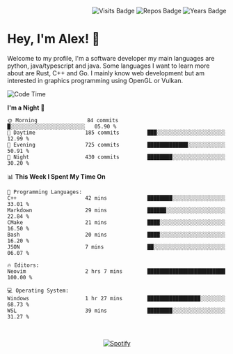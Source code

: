 <p align="right">
  <img src="https://badges.pufler.dev/visits/Alextibtab/Alextibtab" alt="Visits Badge">
  <img src="https://badges.pufler.dev/repos/Alextibtab/" alt="Repos Badge">
  <img src="https://badges.pufler.dev/years/Alextibtab/" alt="Years Badge">
</p>

<h1 align="left">Hey, I'm Alex! 💽 </h1>

Welcome to my profile, I'm a software developer my main languages are python, java/typescript and java. Some languages I want to learn more about are Rust, C++ and Go. I mainly know web development but am interested in graphics programming using OpenGL or Vulkan.

<!--START_SECTION:waka-->
![Code Time](http://img.shields.io/badge/Code%20Time-15%20hrs%2027%20mins-blue)

**I'm a Night 🦉** 

```text
🌞 Morning                84 commits          █░░░░░░░░░░░░░░░░░░░░░░░░   05.90 % 
🌆 Daytime                185 commits         ███░░░░░░░░░░░░░░░░░░░░░░   12.99 % 
🌃 Evening                725 commits         █████████████░░░░░░░░░░░░   50.91 % 
🌙 Night                  430 commits         ████████░░░░░░░░░░░░░░░░░   30.20 % 
```


📊 **This Week I Spent My Time On** 

```text
💬 Programming Languages: 
C++                      42 mins             ████████░░░░░░░░░░░░░░░░░   33.01 % 
Markdown                 29 mins             ██████░░░░░░░░░░░░░░░░░░░   22.84 % 
CMake                    21 mins             ████░░░░░░░░░░░░░░░░░░░░░   16.50 % 
Bash                     20 mins             ████░░░░░░░░░░░░░░░░░░░░░   16.20 % 
JSON                     7 mins              ██░░░░░░░░░░░░░░░░░░░░░░░   06.07 % 

🔥 Editors: 
Neovim                   2 hrs 7 mins        █████████████████████████   100.00 % 

💻 Operating System: 
Windows                  1 hr 27 mins        █████████████████░░░░░░░░   68.73 % 
WSL                      39 mins             ████████░░░░░░░░░░░░░░░░░   31.27 % 
```


<!--END_SECTION:waka-->
&nbsp;<div align="center">
  [![Spotify](https://spotify-now-playing-wine-six.vercel.app/api/spotify?border_color=ffffff)](https://open.spotify.com/user/pmo1v2ejnt42kgp5jar5drtag)
</div>

